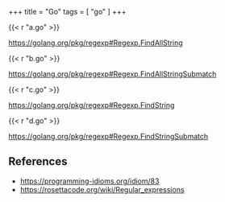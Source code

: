 +++
title = "Go"
tags = [ "go" ]
+++

{{< r "a.go" >}}

<https://golang.org/pkg/regexp#Regexp.FindAllString>

{{< r "b.go" >}}

<https://golang.org/pkg/regexp#Regexp.FindAllStringSubmatch>

{{< r "c.go" >}}

<https://golang.org/pkg/regexp#Regexp.FindString>

{{< r "d.go" >}}

<https://golang.org/pkg/regexp#Regexp.FindStringSubmatch>

## References

- <https://programming-idioms.org/idiom/83>
- <https://rosettacode.org/wiki/Regular_expressions>
